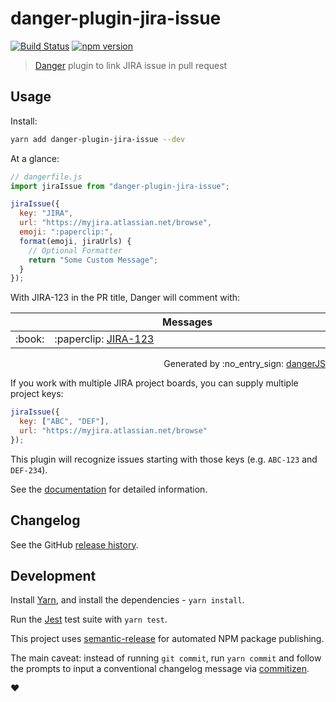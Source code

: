 # danger-plugin-jira-issue

[![Build Status](https://travis-ci.org/macklinu/danger-plugin-jira-issue.svg?branch=master)](https://travis-ci.org/macklinu/danger-plugin-jira-issue)
[![npm version](https://badge.fury.io/js/danger-plugin-jira-issue.svg)](https://badge.fury.io/js/danger-plugin-jira-issue)

> [Danger](https://github.com/danger/danger-js) plugin to link JIRA issue in pull request

## Usage

Install:

```sh
yarn add danger-plugin-jira-issue --dev
```

At a glance:

```js
// dangerfile.js
import jiraIssue from "danger-plugin-jira-issue";

jiraIssue({
  key: "JIRA",
  url: "https://myjira.atlassian.net/browse",
  emoji: ":paperclip:",
  format(emoji, jiraUrls) {
    // Optional Formatter
    return "Some Custom Message";
  }
});
```

With JIRA-123 in the PR title, Danger will comment with:

<table>
  <thead>
    <tr>
      <th width="50"></th>
      <th width="100%" data-danger-table="true">Messages</th>
    </tr>
  </thead>
  <tbody><tr>
      <td>:book:</td>
      <td>:paperclip: <a href="https://myjira.atlassian.net/browse/JIRA-123">JIRA-123</a></td>
    </tr>
  </tbody>
</table>

<p align="right">
  Generated by :no_entry_sign: <a href="http://github.com/danger/danger-js/">dangerJS</a>
</p>

If you work with multiple JIRA project boards, you can supply multiple project keys:

```js
jiraIssue({
  key: ["ABC", "DEF"],
  url: "https://myjira.atlassian.net/browse"
});
```

This plugin will recognize issues starting with those keys (e.g. `ABC-123` and `DEF-234`).

See the [documentation](http://macklinu.github.io/danger-plugin-jira-issue) for detailed information.

## Changelog

See the GitHub [release history](https://github.com/macklinu/danger-plugin-jira-issue/releases).

## Development

Install [Yarn](https://yarnpkg.com/en/), and install the dependencies - `yarn install`.

Run the [Jest](https://facebook.github.io/jest/) test suite with `yarn test`.

This project uses [semantic-release](https://github.com/semantic-release/semantic-release) for automated NPM package publishing.

The main caveat: instead of running `git commit`, run `yarn commit` and follow the prompts to input a conventional changelog message via [commitizen](https://github.com/commitizen/cz-cli).

:heart:
